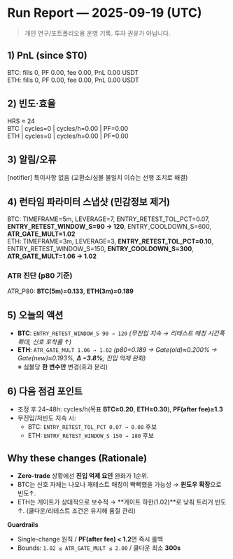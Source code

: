 # Run Report — 2025-09-19 (UTC)

> 개인 연구/포트폴리오용 운영 기록. 투자 권유가 아닙니다.

## 1) PnL (since $T0)
BTC: fills 0, PF 0.00, fee 0.00, PnL 0.00 USDT  
ETH: fills 0, PF 0.00, fee 0.00, PnL 0.00 USDT

## 2) 빈도·효율
HRS ≈ 24  
BTC | cycles=0 | cycles/h=0.00 | PF=0.00  
ETH | cycles=0 | cycles/h=0.00 | PF=0.00

## 3) 알림/오류
[notifier] 특이사항 없음 (교환소/심볼 불일치 이슈는 선행 조치로 해결)

## 4) 런타임 파라미터 스냅샷 (민감정보 제거)
BTC: TIMEFRAME=5m, LEVERAGE=7, ENTRY_RETEST_TOL_PCT=0.07, **ENTRY_RETEST_WINDOW_S=90 → 120**, ENTRY_COOLDOWN_S=600, **ATR_GATE_MULT=1.02**  
ETH: TIMEFRAME=3m, LEVERAGE=3, **ENTRY_RETEST_TOL_PCT=0.10**, ENTRY_RETEST_WINDOW_S=150, **ENTRY_COOLDOWN_S=300**, **ATR_GATE_MULT=1.06 → 1.02**

### ATR 진단 (p80 기준)
ATR_P80: **BTC(5m)=0.133**, **ETH(3m)=0.189**

## 5) 오늘의 액션
- **BTC**: `ENTRY_RETEST_WINDOW_S 90 → 120` *(무진입 지속 → 리테스트 매칭 시간폭 확대, 신호 포착률 ↑)*  
- **ETH**: `ATR_GATE_MULT 1.06 → 1.02` *(p80=0.189 → Gate(old)≈0.200% → Gate(new)≈0.193%, **Δ −3.8%**; 진입 억제 완화)*  
  ※ 심볼당 **한 변수만** 변경(효과 분리)

## 6) 다음 점검 포인트
- 조정 후 24–48h: cycles/h(목표 **BTC≥0.20**, **ETH≥0.30**), **PF(after fee)≥1.3**  
- 무진입/저빈도 지속 시:
  - BTC: `ENTRY_RETEST_TOL_PCT 0.07 → 0.08` 후보  
  - ETH: `ENTRY_RETEST_WINDOW_S 150 → 180` 후보

## Why these changes (Rationale)
- **Zero-trade** 상황에선 **진입 억제 요인** 완화가 1순위.  
- BTC는 신호 자체는 나오나 재테스트 매칭이 빡빡했을 가능성 → **윈도우 확장**으로 빈도↑.  
- ETH는 게이트가 상대적으로 보수적 → **게이트 하한(1.02)**로 낮춰 트리거 빈도↑. (쿨다운/리테스트 조건은 유지해 품질 관리)

**Guardrails**
- Single-change 원칙 / **PF(after fee) < 1.2**면 즉시 롤백  
- Bounds: `1.02 ≤ ATR_GATE_MULT ≤ 2.00` / 쿨다운 최소 **300s**
